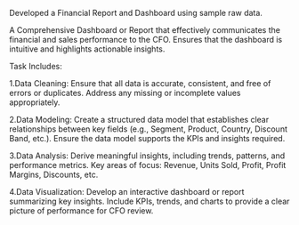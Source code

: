 Developed a Financial Report and Dashboard using sample raw data. 

A Comprehensive Dashboard or Report that effectively communicates the financial and sales performance to the CFO. Ensures that the dashboard is intuitive and highlights actionable insights.

Task Includes:

1.Data Cleaning:
    Ensure that all data is accurate, consistent, and free of errors or duplicates.
    Address any missing or incomplete values appropriately.
    
2.Data Modeling:
    Create a structured data model that establishes clear relationships between key fields (e.g., Segment, Product, Country, Discount Band, etc.).
    Ensure the data model supports the KPIs and insights required.
    
3.Data Analysis:
    Derive meaningful insights, including trends, patterns, and performance metrics.
    Key areas of focus: Revenue, Units Sold, Profit, Profit Margins, Discounts, etc.
    
4.Data Visualization:
    Develop an interactive dashboard or report summarizing key insights.
    Include KPIs, trends, and charts to provide a clear picture of performance for CFO review.


